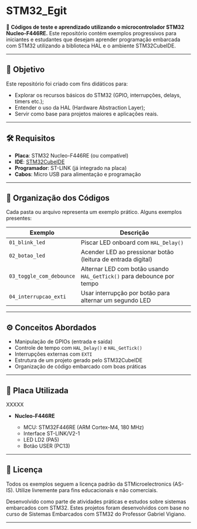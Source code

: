 # STM32_Egit

📘 **Códigos de teste e aprendizado utilizando o microcontrolador STM32 Nucleo-F446RE.**
Este repositório contém exemplos progressivos para iniciantes e estudantes que desejam aprender programação embarcada com STM32 utilizando a biblioteca HAL e o ambiente STM32CubeIDE.

---

## 🧠 Objetivo

Este repositório foi criado com fins didáticos para:

* Explorar os recursos básicos do STM32 (GPIO, interrupções, delays, timers etc.);
* Entender o uso da HAL (Hardware Abstraction Layer);
* Servir como base para projetos maiores e aplicações reais.

---

## 🛠️ Requisitos

* **Placa**: STM32 Nucleo-F446RE (ou compatível)
* **IDE**: [STM32CubeIDE](https://www.st.com/en/development-tools/stm32cubeide.html)
* **Programador**: ST-LINK (já integrado na placa)
* **Cabos**: Micro USB para alimentação e programação

---

## 📂 Organização dos Códigos

Cada pasta ou arquivo representa um exemplo prático. Alguns exemplos presentes:

| Exemplo                  | Descrição                                                             |
| ------------------------ | --------------------------------------------------------------------- |
| `01_blink_led`           | Piscar LED onboard com `HAL_Delay()`                                  |
| `02_botao_led`           | Acender LED ao pressionar botão (leitura de entrada digital)          |
| `03_toggle_com_debounce` | Alternar LED com botão usando `HAL_GetTick()` para debounce por tempo |
| `04_interrupcao_exti`    | Usar interrupção por botão para alternar um segundo LED               |

---

## ⚙️ Conceitos Abordados

* Manipulação de GPIOs (entrada e saída)
* Controle de tempo com `HAL_Delay()` e `HAL_GetTick()`
* Interrupções externas com `EXTI`
* Estrutura de um projeto gerado pelo STM32CubeIDE
* Organização de código embarcado com boas práticas

---

## 📌 Placa Utilizada

XXXXX

* **Nucleo-F446RE**

  * MCU: STM32F446RE (ARM Cortex-M4, 180 MHz)
  * Interface ST-LINK/V2-1
  * LED LD2 (PA5)
  * Botão USER (PC13)

---

## 📄 Licença

Todos os exemplos seguem a licença padrão da STMicroelectronics (AS-IS). Utilize livremente para fins educacionais e não comerciais.


Desenvolvido como parte de atividades práticas e estudos sobre sistemas embarcados com STM32.
Estes projetos foram desenvolvidos com base no curso de Sistemas Embarcados com STM32 do Professor Gabriel Vigiano.


---
